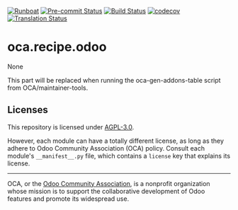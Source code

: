 
[![Runboat](https://img.shields.io/badge/runboat-Try%20me-875A7B.png)](https://runboat.odoo-community.org/builds?repo=OCA/oca.recipe.odoo&target_branch=16.0)
[![Pre-commit Status](https://github.com/OCA/oca.recipe.odoo/actions/workflows/pre-commit.yml/badge.svg?branch=16.0)](https://github.com/OCA/oca.recipe.odoo/actions/workflows/pre-commit.yml?query=branch%3A16.0)
[![Build Status](https://github.com/OCA/oca.recipe.odoo/actions/workflows/test.yml/badge.svg?branch=16.0)](https://github.com/OCA/oca.recipe.odoo/actions/workflows/test.yml?query=branch%3A16.0)
[![codecov](https://codecov.io/gh/OCA/oca.recipe.odoo/branch/16.0/graph/badge.svg)](https://codecov.io/gh/OCA/oca.recipe.odoo)
[![Translation Status](https://translation.odoo-community.org/widgets/oca.recipe.odoo-16-0/-/svg-badge.svg)](https://translation.odoo-community.org/engage/oca.recipe.odoo-16-0/?utm_source=widget)

<!-- /!\ do not modify above this line -->

# oca.recipe.odoo

None

<!-- /!\ do not modify below this line -->

<!-- prettier-ignore-start -->

[//]: # (addons)

This part will be replaced when running the oca-gen-addons-table script from OCA/maintainer-tools.

[//]: # (end addons)

<!-- prettier-ignore-end -->

## Licenses

This repository is licensed under [AGPL-3.0](LICENSE).

However, each module can have a totally different license, as long as they adhere to Odoo Community Association (OCA)
policy. Consult each module's `__manifest__.py` file, which contains a `license` key
that explains its license.

----
OCA, or the [Odoo Community Association](http://odoo-community.org/), is a nonprofit
organization whose mission is to support the collaborative development of Odoo features
and promote its widespread use.
